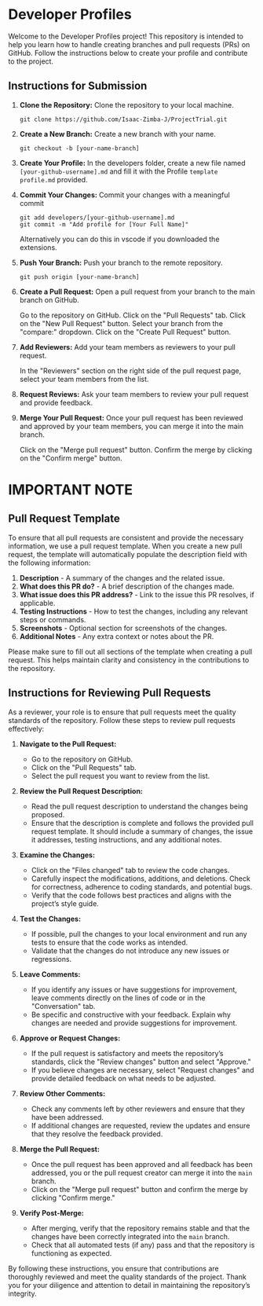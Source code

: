 # Developer Profiles

Welcome to the Developer Profiles project! This repository is intended to help you learn how to handle creating branches and pull requests (PRs) on GitHub. Follow the instructions below to create your profile and contribute to the project.

## Instructions for Submission

1. **Clone the Repository:** Clone the repository to your local machine.

   ```
   git clone https://github.com/Isaac-Zimba-J/ProjectTrial.git
   ```

2. **Create a New Branch:** Create a new branch with your name.
   ```
   git checkout -b [your-name-branch]
   ```
3. **Create Your Profile:** In the developers folder, create a new file named `[your-github-username].md` and fill it with the Profile `template profile.md` provided.

4. **Commit Your Changes:** Commit your changes with a meaningful commit

   ```
   git add developers/[your-github-username].md
   git commit -m "Add profile for [Your Full Name]"
   ```

   Alternatively you can do this in vscode if you downloaded the extensions.

5. **Push Your Branch:** Push your branch to the remote repository.
   ```
   git push origin [your-name-branch]
   ```
6. **Create a Pull Request:** Open a pull request from your branch to the main branch on GitHub.

   Go to the repository on GitHub.
   Click on the "Pull Requests" tab.
   Click on the "New Pull Request" button.
   Select your branch from the "compare:" dropdown.
   Click on the "Create Pull Request" button.

7. **Add Reviewers:** Add your team members as reviewers to your pull request.

   In the "Reviewers" section on the right side of the pull request page, select your team members from the list.

8. **Request Reviews:** Ask your team members to review your pull request and provide feedback.

9. **Merge Your Pull Request:** Once your pull request has been reviewed and approved by your team members, you can merge it into the main branch.

   Click on the "Merge pull request" button.
   Confirm the merge by clicking on the "Confirm merge" button.

# IMPORTANT NOTE

## Pull Request Template

To ensure that all pull requests are consistent and provide the necessary information, we use a pull request template. When you create a new pull request, the template will automatically populate the description field with the following information:

1. **Description** - A summary of the changes and the related issue.
2. **What does this PR do?** - A brief description of the changes made.
3. **What issue does this PR address?** - Link to the issue this PR resolves, if applicable.
4. **Testing Instructions** - How to test the changes, including any relevant steps or commands.
5. **Screenshots** - Optional section for screenshots of the changes.
6. **Additional Notes** - Any extra context or notes about the PR.

Please make sure to fill out all sections of the template when creating a pull request. This helps maintain clarity and consistency in the contributions to the repository.

## Instructions for Reviewing Pull Requests

As a reviewer, your role is to ensure that pull requests meet the quality standards of the repository. Follow these steps to review pull requests effectively:

1. **Navigate to the Pull Request:**

   - Go to the repository on GitHub.
   - Click on the "Pull Requests" tab.
   - Select the pull request you want to review from the list.

2. **Review the Pull Request Description:**

   - Read the pull request description to understand the changes being proposed.
   - Ensure that the description is complete and follows the provided pull request template. It should include a summary of changes, the issue it addresses, testing instructions, and any additional notes.

3. **Examine the Changes:**

   - Click on the "Files changed" tab to review the code changes.
   - Carefully inspect the modifications, additions, and deletions. Check for correctness, adherence to coding standards, and potential bugs.
   - Verify that the code follows best practices and aligns with the project’s style guide.

4. **Test the Changes:**

   - If possible, pull the changes to your local environment and run any tests to ensure that the code works as intended.
   - Validate that the changes do not introduce any new issues or regressions.

5. **Leave Comments:**

   - If you identify any issues or have suggestions for improvement, leave comments directly on the lines of code or in the "Conversation" tab.
   - Be specific and constructive with your feedback. Explain why changes are needed and provide suggestions for improvement.

6. **Approve or Request Changes:**

   - If the pull request is satisfactory and meets the repository’s standards, click the "Review changes" button and select "Approve."
   - If you believe changes are necessary, select "Request changes" and provide detailed feedback on what needs to be adjusted.

7. **Review Other Comments:**

   - Check any comments left by other reviewers and ensure that they have been addressed.
   - If additional changes are requested, review the updates and ensure that they resolve the feedback provided.

8. **Merge the Pull Request:**

   - Once the pull request has been approved and all feedback has been addressed, you or the pull request creator can merge it into the `main` branch.
   - Click on the "Merge pull request" button and confirm the merge by clicking "Confirm merge."

9. **Verify Post-Merge:**
   - After merging, verify that the repository remains stable and that the changes have been correctly integrated into the `main` branch.
   - Check that all automated tests (if any) pass and that the repository is functioning as expected.

By following these instructions, you ensure that contributions are thoroughly reviewed and meet the quality standards of the project. Thank you for your diligence and attention to detail in maintaining the repository’s integrity.
